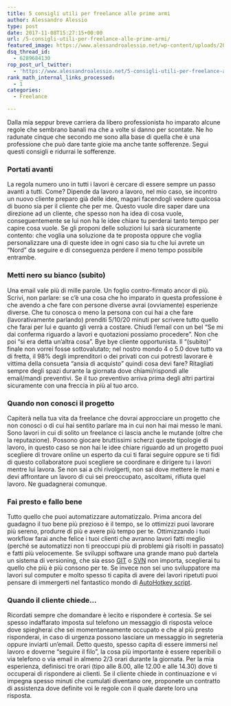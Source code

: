 ```yaml
---
title: 5 consigli utili per freelance alle prime armi
author: Alessandro Alessio
type: post
date: 2017-11-08T15:27:15+00:00
url: /5-consigli-utili-per-freelance-alle-prime-armi/
featured_image: https://www.alessandroalessio.net/wp-content/uploads/2017/11/markus-spiske-377956-219x146.jpg
dsq_thread_id:
  - 6289684130
rop_post_url_twitter:
  - 'https://www.alessandroalessio.net/5-consigli-utili-per-freelance-alle-prime-armi/?utm_source=ReviveOldPost&utm_medium=social&utm_campaign=ReviveOldPost'
rank_math_internal_links_processed:
  - 1
categories:
  - Freelance

---
```

Dalla mia seppur breve carriera da libero professionista ho imparato alcune regole che sembrano banali ma che a volte si danno per scontate. Ne ho radunate cinque che secondo me sono alla base di quella che è una professione che può dare tante gioie ma anche tante sofferenze. Segui questi consigli e ridurrai le sofferenze.

### Portati avanti

La regola numero uno in tutti i lavori è cercare di essere sempre un passo avanti a tutti. Come? Dipende da lavoro a lavoro, nel mio caso, se incontro un nuovo cliente preparo già delle idee, magari facendogli vedere qualcosa di buono sia per il cliente che per me. Questo vuole dire saper dare una direzione ad un cliente, che spesso non ha idea di cosa vuole, conseguentemente se lui non ha le idee chiare tu perderai tanto tempo per capire cosa vuole. Se gli proponi delle soluzioni lui sarà sicuramente contento: che voglia una soluzione da te proposta oppure che voglia personalizzare una di queste idee in ogni caso sia tu che lui avrete un &#8220;Nord&#8221; da seguire e di conseguenza perdere il meno tempo possibile entrambe.

### Metti nero su bianco (subito)

Una email vale più di mille parole. Un foglio contro-firmato ancor di più.  
Scrivi, non parlare: se c&#8217;è una cosa che ho imparato in questa professione è che avendo a che fare con persone diverse avrai (ovviamente) esperienze diverse. Che tu conosca o meno la persona con cui hai a che fare (lavorativamente parlando) prenditi 5/10/20 minuti per scrivere tutto quello che farai per lui e quanto gli verrà a costare. Chiudi l&#8217;email con un bel &#8220;Se mi dai conferma riguardo a lavori e quotazioni possiamo procedere&#8221;. Non che poi &#8220;si era detta un&#8217;altra cosa&#8221;. Bye bye cliente opportunista. Il &#8220;(subito)&#8221; finale non vorrei fosse sottovalutato; nel nostro mondo 4 o 5.0 dove tutto va di fretta, il 98% degli imprenditori o dei privati con cui potresti lavorare è vittima della consueta &#8220;ansia di acquisto&#8221; quindi cosa devi fare? Ritagliati sempre degli spazi durante la giornata dove chiami/rispondi alle email/mandi preventivi. Se il tuo preventivo arriva prima degli altri partirai sicuramente con una freccia in più al tuo arco.

### Quando non conosci il progetto

Capiterà nella tua vita da freelance che dovrai approcciare un progetto che non conosci o di cui hai sentito parlare ma in cui non hai mai messo le mani. Sono lavori in cui di solito un freelance ci lascia anche le mutande (oltre che la reputazione). Possono giocare bruttissimi scherzi queste tipologie di lavoro, in questo caso se non hai le idee chiare riguardo ad un progetto puoi scegliere di trovare online un esperto da cui ti farai seguire oppure se ti fidi di questo collaboratore puoi scegliere se coordinare e dirigere tu i lavori mentre lui lavora. Se non sai a chi rivolgerti, non sai dove mettere le mani e devi affrontare un lavoro di cui sei preoccupato, ascoltami, rifiuta quel lavoro. Ne guadagnerai comunque.

### Fai presto e fallo bene

Tutto quello che puoi automatizzare automatizzalo. Prima ancora del guadagno il tuo bene più prezioso è il tempo, se lo ottimizzi puoi lavorare più sereno, produrre di più e avere più tempo per te. Ottimizzando i tuoi workflow farai anche felice i tuoi clienti che avranno lavori fatti meglio (perché se automatizzi non ti preoccupi più di problemi già risolti in passato) e fatti più velocemente. Se sviluppi software una grande mano può dartela un sistema di versioning, che sia esso [GIT][1] o [SVN][2] non importa, sceglierai tu quello che più è più consono per te. Se invece non sei uno sviluppatore ma lavori sul computer e molto spesso ti capita di avere dei lavori ripetuti puoi pensare di immergerti nel fantastico mondo di [AutoHotkey script][3].

### Quando il cliente chiede&#8230;

Ricordati sempre che domandare è lecito e rispondere è cortesia. Se sei spesso indaffarato imposta sul telefono un messaggio di risposta veloce dove spiegherai che sei momentaneamente occupato e che al più presto risponderai, in caso di urgenza possono lasciare un messaggio in segreteria oppure inviarti un&#8217;email. Detto questo, spesso capita di essere immersi nel lavoro e doverne &#8220;seguire il filo&#8221;, la cosa più importante è essere reperibili o via telefono o via email in almeno 2/3 orari durante la giornata. Per la mia esperienza, definisci tre orari (tipo alle 8.00, alle 12.00 e alle 14.30) dove ti occuperai di rispondere ai clienti. Se il cliente chiede in continuazione e vi impegna spesso minuti che cumulati diventano ore, proponete un contratto di assistenza dove definite voi le regole con il quale darete loro una risposta.

&nbsp;

 [1]: https://git-scm.com/
 [2]: https://subversion.apache.org/
 [3]: https://autohotkey.com/